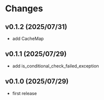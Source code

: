 # Changes

## v0.1.2 (2025/07/31)
* add CacheMap

## v0.1.1 (2025/07/29)
* add is_conditional_check_failed_exception

## v0.1.0 (2025/07/29)
* first release